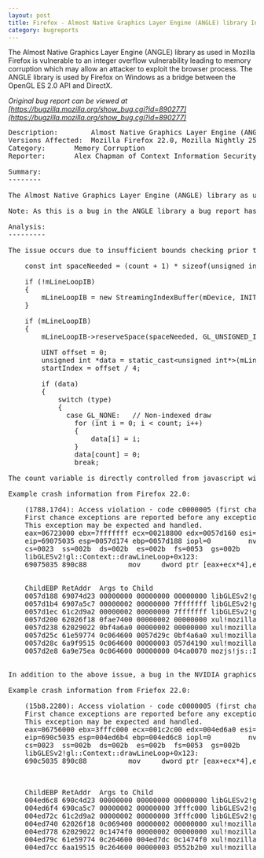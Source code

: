 ```yaml
---
layout: post
title: Firefox - Almost Native Graphics Layer Engine (ANGLE) library Integer Overflow
category: bugreports
---
```


The Almost Native Graphics Layer Engine (ANGLE) library as used in Mozilla Firefox
is vulnerable to an integer overflow vulnerability leading to memory corruption
which may allow an attacker to exploit the browser process. The ANGLE library is
used by Firefox on Windows as a bridge between the OpenGL ES 2.0 API and DirectX.

<!--more-->

*Original bug report can be viewed at [https://bugzilla.mozilla.org/show_bug.cgi?id=890277](https://bugzilla.mozilla.org/show_bug.cgi?id=890277)*

<pre class="bugreport">
Description:		Almost Native Graphics Layer Engine (ANGLE) library Integer Overflow
Versions Affected: 	Mozilla Firefox 22.0, Mozilla Nightly 25.0a1 (2013-07-03)
Category: 		Memory Corruption
Reporter:		Alex Chapman of Context Information Security

Summary:
--------

The Almost Native Graphics Layer Engine (ANGLE) library as used in Mozilla Firefox is vulnerable to an integer overflow vulnerability leading to memory corruption which may allow an attacker to exploit the browser process. The ANGLE library is used by Firefox on Windows as a bridge between the OpenGL ES 2.0 API and DirectX.

Note: As this is a bug in the ANGLE library a bug report has also been submitted to Google.

Analysis:
---------

The issue occurs due to insufficient bounds checking prior to integer multiplication within the Context::drawLineLoop function (libGLESv2/Context.cpp):

    const int spaceNeeded = (count + 1) * sizeof(unsigned int);

    if (!mLineLoopIB)
    {
        mLineLoopIB = new StreamingIndexBuffer(mDevice, INITIAL_INDEX_BUFFER_SIZE, D3DFMT_INDEX32);
    }

    if (mLineLoopIB)
    {
        mLineLoopIB-&gt;reserveSpace(spaceNeeded, GL_UNSIGNED_INT);

        UINT offset = 0;
        unsigned int *data = static_cast&lt;unsigned int*&gt;(mLineLoopIB-&gt;map(spaceNeeded, &offset));
        startIndex = offset / 4;

        if (data)
        {
            switch (type)
            {
              case GL_NONE:   // Non-indexed draw
                for (int i = 0; i &lt; count; i++)
                {
                    data[i] = i;
                }
                data[count] = 0;
                break;

The count variable is directly controlled from javascript with no validation performed by the ANGLE library. Context::drawLineLoop proceeds to request a buffer using the overflowed spaceNeeded variable as the size, and fill the insufficiently allocated memory with data resulting in a heap overflow condition.

Example crash information from Firefox 22.0:

    (1788.17d4): Access violation - code c0000005 (first chance)
    First chance exceptions are reported before any exception handling.
    This exception may be expected and handled.
    eax=06723000 ebx=7fffffff ecx=00218800 edx=0057d160 esi=0286a368 edi=00000000
    eip=69075035 esp=0057d174 ebp=0057d188 iopl=0         nv up ei ng nz ac po cy
    cs=0023  ss=002b  ds=002b  es=002b  fs=0053  gs=002b             efl=00210293
    libGLESv2!gl::Context::drawLineLoop+0x123:
    69075035 890c88          mov     dword ptr [eax+ecx*4],ecx ds:002b:06f85000=????????


    ChildEBP RetAddr  Args to Child              
    0057d188 69074d23 00000000 00000000 00000000 libGLESv2!gl::Context::drawLineLoop+0x123 [e:\builds\moz2_slave\rel-m-rel-w32_bld-000000000000\build\gfx\angle\src\libglesv2\context.cpp @ 3250]
    0057d1b4 6907a5c7 00000002 00000000 7fffffff libGLESv2!gl::Context::drawArrays+0xee [e:\builds\moz2_slave\rel-m-rel-w32_bld-000000000000\build\gfx\angle\src\libglesv2\context.cpp @ 3105]
    0057d1ec 61c2d9a2 00000002 00000000 7fffffff libGLESv2!glDrawArrays+0x4d [e:\builds\moz2_slave\rel-m-rel-w32_bld-000000000000\build\gfx\angle\src\libglesv2\libglesv2.cpp @ 16707566]
    0057d200 62026f18 0fae7400 00000002 00000000 xul!mozilla::gl::GLContext::fDrawArrays+0x17 [e:\builds\moz2_slave\rel-m-rel-w32_bld-000000000000\build\obj-firefox\dist\include\glcontext.h @ 685]
    0057d238 62029022 0bf4a6a0 00000002 00000000 xul!mozilla::WebGLContext::DrawArrays+0x123 [e:\builds\moz2_slave\rel-m-rel-w32_bld-000000000000\build\content\canvas\src\webglcontextgl.cpp @ 1472]
    0057d25c 61e59774 0c064600 0057d29c 0bf4a6a0 xul!mozilla::dom::WebGLRenderingContextBinding::drawArrays+0x83 [e:\builds\moz2_slave\rel-m-rel-w32_bld-000000000000\build\obj-firefox\dom\bindings\webglrenderingcontextbinding.cpp @ 5502]
    0057d28c 6a9f9515 0c064600 00000003 057d4190 xul!mozilla::dom::WebGLRenderingContextBinding::genericMethod+0xcd [e:\builds\moz2_slave\rel-m-rel-w32_bld-000000000000\build\obj-firefox\dom\bindings\webglrenderingcontextbinding.cpp @ 10325]
    0057d2e8 6a9e75ea 0c064600 00000000 04ca0070 mozjs!js::InvokeKernel+0x115 [e:\builds\moz2_slave\rel-m-rel-w32_bld-000000000000\build\js\src\jsinterp.cpp @ 390]


In addition to the above issue, a bug in the NVIDIA graphics driver (version information in gfx_driver_version.txt) and insufficient validation of the size of allocated memory returned by a call to IDirect3DDevice9::CreateIndexBuffer in StreamingIndexBuffer::reserveSpace (libGLESv2/IndexDataManager.cpp) can also trigger a similar heap overflow condition. With the buggy NVIDIA driver, calls to IDirect3DDevice9::CreateIndexBuffer with large memory sizes (e.g. 0xFFFF0004) fail to allocate the requested amount of memory, but return a success result (HRESULT 0). Subsequent code in StreamingIndexBuffer::reserveSpace does not check the size of memory allocated before returning the buffer to the Context::drawLineLoop function (libGLESv2/Context.cpp) to be used. Context::drawLineLoop proceeds to fill the insufficiently allocated memory with data, assuming a successful memory allocation, resulting in a heap overflow condition:

Example crash information from Friefox 22.0:

    (15b8.2280): Access violation - code c0000005 (first chance)
    First chance exceptions are reported before any exception handling.
    This exception may be expected and handled.
    eax=06756000 ebx=3fffc000 ecx=001c2c00 edx=004ed6a0 esi=02afa9f0 edi=00000000
    eip=690c5035 esp=004ed6b4 ebp=004ed6c8 iopl=0         nv up ei ng nz na pe cy
    cs=0023  ss=002b  ds=002b  es=002b  fs=0053  gs=002b             efl=00210287
    libGLESv2!gl::Context::drawLineLoop+0x123:
    690c5035 890c88          mov     dword ptr [eax+ecx*4],ecx ds:002b:06e61000=????????



    ChildEBP RetAddr  Args to Child              
    004ed6c8 690c4d23 00000000 00000000 00000000 libGLESv2!gl::Context::drawLineLoop+0x123 [e:\builds\moz2_slave\rel-m-rel-w32_bld-000000000000\build\gfx\angle\src\libglesv2\context.cpp @ 3250]
    004ed6f4 690ca5c7 00000002 00000000 3fffc000 libGLESv2!gl::Context::drawArrays+0xee [e:\builds\moz2_slave\rel-m-rel-w32_bld-000000000000\build\gfx\angle\src\libglesv2\context.cpp @ 3105]
    004ed72c 61c2d9a2 00000002 00000000 3fffc000 libGLESv2!glDrawArrays+0x4d [e:\builds\moz2_slave\rel-m-rel-w32_bld-000000000000\build\gfx\angle\src\libglesv2\libglesv2.cpp @ 16707566]
    004ed740 62026f18 0c069400 00000002 00000000 xul!mozilla::gl::GLContext::fDrawArrays+0x17 [e:\builds\moz2_slave\rel-m-rel-w32_bld-000000000000\build\obj-firefox\dist\include\glcontext.h @ 685]
    004ed778 62029022 0c1474f0 00000002 00000000 xul!mozilla::WebGLContext::DrawArrays+0x123 [e:\builds\moz2_slave\rel-m-rel-w32_bld-000000000000\build\content\canvas\src\webglcontextgl.cpp @ 1472]
    004ed79c 61e59774 0c264600 004ed7dc 0c1474f0 xul!mozilla::dom::WebGLRenderingContextBinding::drawArrays+0x83 [e:\builds\moz2_slave\rel-m-rel-w32_bld-000000000000\build\obj-firefox\dom\bindings\webglrenderingcontextbinding.cpp @ 5502]
    004ed7cc 6aa19515 0c264600 00000003 0552b2b0 xul!mozilla::dom::WebGLRenderingContextBinding::genericMethod+0xcd [e:\builds\moz2_slave\rel-m-rel-w32_bld-000000000000\build\obj-firefox\dom\bindings\webglrenderingcontextbinding.cpp @ 10325]
</pre>
